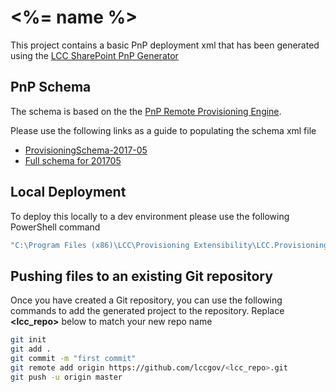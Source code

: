 # <%= name %>

This project contains a basic PnP deployment xml that has been generated using the [LCC SharePoint PnP Generator](https://github.com/lccgov/generator-lcc-sharepointpnp)

## PnP Schema
The schema is based on the the [PnP Remote Provisioning Engine](https://github.com/SharePoint/PnP-Provisioning-Schema).

Please use the following links as a guide to populating the schema xml file

- [ProvisioningSchema-2017-05](https://github.com/SharePoint/PnP-Provisioning-Schema/blob/master/ProvisioningSchema-2017-05.md)
- [Full schema for 201705](https://github.com/SharePoint/PnP-Provisioning-Schema/blob/master/Samples/ProvisioningSchema-2017-05-FullSample-01.xml)

## Local Deployment
To deploy this locally to a dev environment please use the following PowerShell command

``` PowerShell
"C:\Program Files (x86)\LCC\Provisioning Extensibility\LCC.Provisioning.Extensibility.Console.exe" -siteUrl <%= url %> -pnpTemplate <%= name %>.xml -binaryWorkingFolder d:\Dev2\<%= name %>
```

## Pushing files to an existing Git repository
Once you have created a Git repository, you can use the following commands to add the generated project to the repository. Replace **<lcc_repo>** below to match your new repo name

```sh
git init
git add .
git commit -m "first commit"
git remote add origin https://github.com/lccgov/<lcc_repo>.git
git push -u origin master
```
